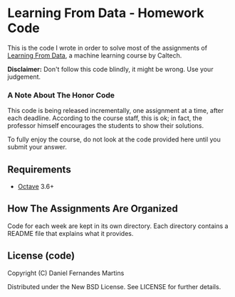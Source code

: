 # Learning From Data - Homework Code

This is the code I wrote in order to solve most of the assignments of
[Learning From Data](https://www.edx.org/course/caltechx/cs1156x/learning-data/1120),
a machine learning course by Caltech.

**Disclaimer:** Don't follow this code blindly, it might be wrong. Use
your judgement.

### A Note About The Honor Code

This code is being released incrementally, one assignment at a time, after each
deadline. According to the course staff, this is ok; in fact, the professor
himself encourages the students to show their solutions.

To fully enjoy the course, do not look at the code provided here until you
submit your answer.

## Requirements

* [Octave](http://www.gnu.org/software/octave/) 3.6+

## How The Assignments Are Organized

Code for each week are kept in its own directory. Each directory contains
a README file that explains what it provides.

## License (code)

Copyright (C) Daniel Fernandes Martins

Distributed under the New BSD License. See LICENSE for further details.
